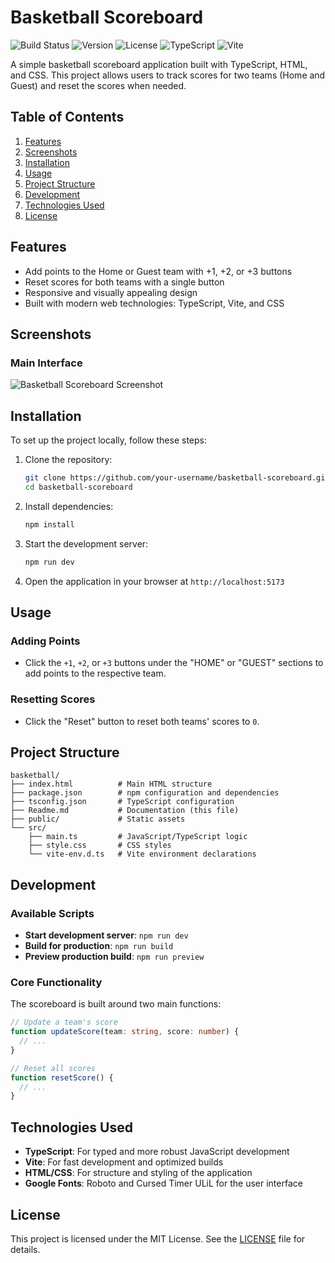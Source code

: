 # Basketball Scoreboard

![Build Status](https://img.shields.io/badge/build-passing-brightgreen)
![Version](https://img.shields.io/badge/version-1.0.0-blue)
![License](https://img.shields.io/badge/license-MIT-lightgrey)
![TypeScript](https://img.shields.io/badge/TypeScript-5.0.2-3178c6)
![Vite](https://img.shields.io/badge/Vite-4.4.0-646cff)

A simple basketball scoreboard application built with TypeScript, HTML, and CSS. This project allows users to track scores for two teams (Home and Guest) and reset the scores when needed.

## Table of Contents

1. [Features](#features)
2. [Screenshots](#screenshots)
3. [Installation](#installation)
4. [Usage](#usage)
5. [Project Structure](#project-structure)
6. [Development](#development)
7. [Technologies Used](#technologies-used)
8. [License](#license)

## Features

- Add points to the Home or Guest team with +1, +2, or +3 buttons
- Reset scores for both teams with a single button
- Responsive and visually appealing design
- Built with modern web technologies: TypeScript, Vite, and CSS

## Screenshots

### Main Interface
![Basketball Scoreboard Screenshot](https://via.placeholder.com/800x400?text=Basketball+Scoreboard)

## Installation

To set up the project locally, follow these steps:

1. Clone the repository:
   ```bash
   git clone https://github.com/your-username/basketball-scoreboard.git
   cd basketball-scoreboard
   ```

2. Install dependencies:
   ```bash
   npm install
   ```

3. Start the development server:
   ```bash
   npm run dev
   ```

4. Open the application in your browser at `http://localhost:5173`

## Usage

### Adding Points
- Click the `+1`, `+2`, or `+3` buttons under the "HOME" or "GUEST" sections to add points to the respective team.

### Resetting Scores
- Click the "Reset" button to reset both teams' scores to `0`.

## Project Structure

```
basketball/
├── index.html          # Main HTML structure
├── package.json        # npm configuration and dependencies
├── tsconfig.json       # TypeScript configuration
├── Readme.md           # Documentation (this file)
├── public/             # Static assets
└── src/
    ├── main.ts         # JavaScript/TypeScript logic
    ├── style.css       # CSS styles
    └── vite-env.d.ts   # Vite environment declarations
```

## Development

### Available Scripts

- **Start development server**: `npm run dev`
- **Build for production**: `npm run build`
- **Preview production build**: `npm run preview`

### Core Functionality

The scoreboard is built around two main functions:

```typescript
// Update a team's score
function updateScore(team: string, score: number) {
  // ...
}

// Reset all scores
function resetScore() {
  // ...
}
```

## Technologies Used

- **TypeScript**: For typed and more robust JavaScript development
- **Vite**: For fast development and optimized builds
- **HTML/CSS**: For structure and styling of the application
- **Google Fonts**: Roboto and Cursed Timer ULiL for the user interface

## License

This project is licensed under the MIT License. See the [LICENSE](LICENSE) file for details.